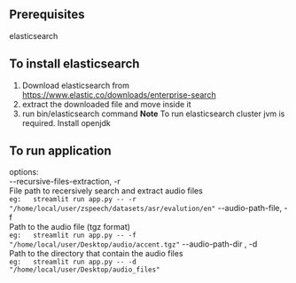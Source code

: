 ## Prerequisites
elasticsearch
## To install elasticsearch
1. Download elasticsearch from https://www.elastic.co/downloads/enterprise-search
2. extract the downloaded file and move inside it
3. run bin/elasticsearch command
**Note** To run elasticsearch cluster jvm is required. Install openjdk
## To run application  
options:  
  --recursive-files-extraction, -r  
                    File path to recersively search and extract audio files  
    ```
    eg:  
    streamlit run app.py -- -r "/home/local/user/zspeech/datasets/asr/evalution/en"
    ```
  --audio-path-file, -f  
                        Path to the audio file (tgz format)  
    ```
    eg:  
    streamlit run app.py -- -f "/home/local/user/Desktop/audio/accent.tgz"
    ```
  --audio-path-dir , -d   
                        Path to the directory that contain the audio files  
    ```
    eg:  
    streamlit run app.py -- -d "/home/local/user/Desktop/audio_files"
    ```